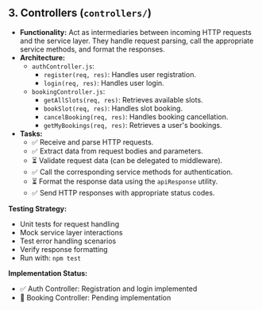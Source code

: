 ## 3. Controllers (`controllers/`)

*   **Functionality:** Act as intermediaries between incoming HTTP requests and the service layer. They handle request parsing, call the appropriate service methods, and format the responses.
*   **Architecture:**
    *   `authController.js`:
        *   `register(req, res)`: Handles user registration.
        *   `login(req, res)`: Handles user login.
    *   `bookingController.js`:
        *   `getAllSlots(req, res)`: Retrieves available slots.
        *   `bookSlot(req, res)`: Handles slot booking.
        *   `cancelBooking(req, res)`: Handles booking cancellation.
        *   `getMyBookings(req, res)`: Retrieves a user's bookings.
*   **Tasks:**
    *   ✅ Receive and parse HTTP requests.
    *   ✅ Extract data from request bodies and parameters.
    *   ⏳ Validate request data (can be delegated to middleware).
    *   ✅ Call the corresponding service methods for authentication.
    *   ⏳ Format the response data using the `apiResponse` utility.
    *   ✅ Send HTTP responses with appropriate status codes.

**Testing Strategy:**
- Unit tests for request handling
- Mock service layer interactions
- Test error handling scenarios
- Verify response formatting
- Run with: `npm test`

**Implementation Status:**
- ✅ Auth Controller: Registration and login implemented
- 🔲 Booking Controller: Pending implementation